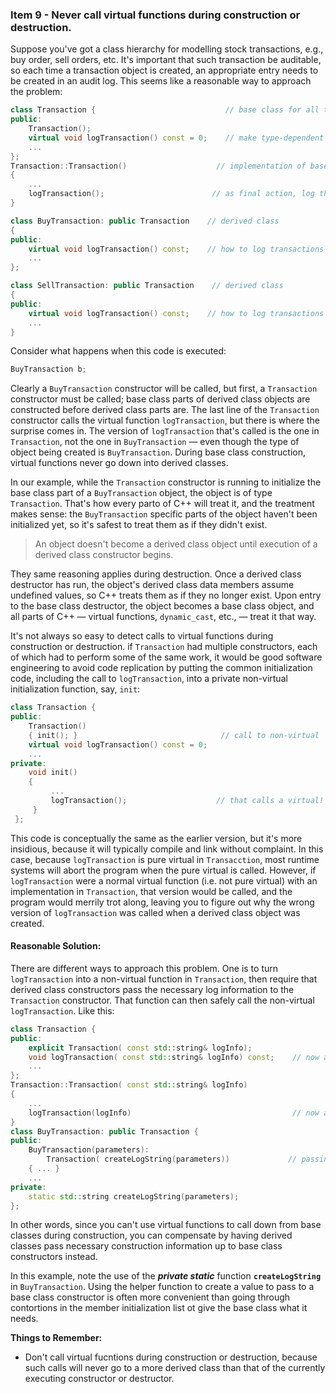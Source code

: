 ### Item 9 - Never call virtual functions during construction or destruction.
Suppose you've got a class hierarchy for modelling stock transactions, e.g., buy order, sell orders, etc. It's important that such transaction be auditable, so each time a transaction object is created, an appropriate entry needs to be created in an audit log. This seems like a reasonable way to approach the problem:
```C++
class Transaction {                             // base class for all transactions.
public:
    Transaction();
    virtual void logTransaction() const = 0;    // make type-dependent log entry
    ...
};
Transaction::Transaction()                    // implementation of base class ctor
{
    ...
    logTransaction();                        // as final action, log this transaction
}

class BuyTransaction: public Transaction    // derived class
{
public:
    virtual void logTransaction() const;    // how to log transactions of this type
    ...
};

class SellTransaction: public Transaction    // derived class
{
public:
    virtual void logTransaction() const;    // how to log transactions of this type
    ...
}
```
Consider what happens when this code is executed:
```C++
BuyTransaction b;
```
Clearly a `BuyTransaction` constructor will be called, but first, a `Transaction` constructor must be called; base class parts of derived class objects are constructed before derived class parts are. The last line of the `Transaction` constructor calls the virtual function `logTransaction`, but there is where the surprise comes in. The version of `logTransaction` that's called is the one in `Transaction`, not the one in `BuyTransaction` — even though the type of object being created is `BuyTransaction`. During base class construction, virtual functions never go down into derived classes.

In our example, while the `Transaction` constructor is running to initialize the base class part of a `BuyTransaction` object, the object is of type `Transaction`. That's how every parto of C++ will treat it, and the treatment makes sense: the `BuyTransaction` specific parts of the object haven't been initialized yet, so it's safest to treat them as if they didn't exist.
> An object doesn't become a derived class object until execution of a derived class constructor begins.

They same reasoning applies during destruction. Once a derived class destructor has run, the object's derived class data members assume undefined values, so C++ treats them as if they no longer exist. Upon entry to the base class destructor, the object becomes a base class object, and all parts of C++ — virtual functions, `dynamic_cast`, etc., — treat it that way.

It's not always so easy to detect calls to virtual functions during construction or destruction. if `Transaction` had multiple constructors, each of which had to perform some of the same work, it would be good software engineering to avoid code replication by putting the common initialization code, including the call to `logTransaction`, into a private non-virtual initialization function, say, `init`:
```C++
class Transaction {
public:
    Transaction()
    { init(); }                                // call to non-virtual
    virtual void logTransaction() const = 0;
    ...
private:
    void init()
    {
         ...
         logTransaction();                    // that calls a virtual!
     }
 };
```
This code is conceptually the same as the earlier version, but it's more insidious, because it will typically compile and link without complaint. In this case, because `logTransaction` is pure virtual in `Transacction`, most runtime systems will abort the program when the pure virtual is called. However, if `logTransaction` were a normal virtual function (i.e. not pure virtual) with an implementation in `Transaction`, that version would be called, and the program would merrily trot along, leaving you to figure out why the wrong version of `logTransaction` was called when a derived class object was created.

#### Reasonable Solution:
There are different ways to approach this problem. One is to turn `logTransaction` into a non-virtual function in `Transaction`, then require that derived class constructors pass the necessary log information to the `Transaction` constructor. That function can then safely call the non-virtual `logTransaction`. Like this:
```C++
class Transaction {
public:
    explicit Transaction( const std::string& logInfo);
    void logTransaction( const std::string& logInfo) const;    // now a non-virtual function
    ...
};
Transaction::Transaction( const std::string& logInfo)
{
    ...
    logTransaction(logInfo)                                    // now a non-virtual call
}
class BuyTransaction: public Transaction {
public:
    BuyTransaction(parameters): 
        Transaction( createLogString(parameters))             // passing log info to base class constructor
    { ... }
    ...
private:
    static std::string createLogString(parameters);
};
```
In other words, since you can't use virtual functions to call down from base classes during construction, you can compensate by having derived classes pass necessary construction information up to base class constructors instead.

In this example, note the use of the **_private static_** function **`createLogString`** in `BuyTransaction`. Using the helper function to create a value to pass to a base class constructor is often more convenient than going through contortions in the member initialization list ot give the base class what it needs.

**Things to Remember:**
* Don't call virtual fucntions during construction or destruction, because such calls will never go to a more derived class than that of the currently executing constructor or destructor.





